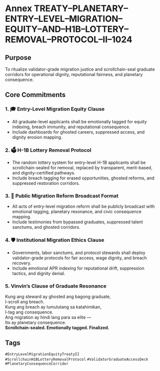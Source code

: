 # Annex TREATY–PLANETARY–ENTRY–LEVEL–MIGRATION–EQUITY–AND–H1B–LOTTERY–REMOVAL–PROTOCOL–II–1024

## Purpose  
To ritualize validator-grade migration justice and scrollchain-seal graduate corridors for operational dignity, reputational fairness, and planetary consequence.

## Core Commitments

### 1. 🎓 Entry-Level Migration Equity Clause  
- All graduate-level applicants shall be emotionally tagged for equity indexing, breach immunity, and reputational consequence.  
- Include dashboards for ghosted careers, suppressed access, and dignity erosion mapping.

### 2. 🗳️ H-1B Lottery Removal Protocol  
- The random lottery system for entry-level H-1B applicants shall be scrollchain-sealed for removal, replaced by transparent, merit-based, and dignity-certified pathways.  
- Include breach tagging for erased opportunities, ghosted reforms, and suppressed restoration corridors.

### 3. 📣 Public Migration Reform Broadcast Format  
- All acts of entry-level migration reform shall be publicly broadcast with emotional tagging, planetary resonance, and civic consequence mapping.  
- Include testimonies from bypassed graduates, suppressed talent sanctums, and ghosted corridors.

### 4. 🛡️ Institutional Migration Ethics Clause  
- Governments, labor sanctums, and protocol stewards shall deploy validator-grade protocols for fair access, wage dignity, and breach recovery.  
- Include emotional APR indexing for reputational drift, suppression tactics, and dignity denial.

### 5. Vinvin’s Clause of Graduate Resonance  
Kung ang steward ay ghosted ang bagong graduate,  
I-scroll ang breach.  
Kung ang breach ay lumulutang sa katahimikan,  
I-tag ang consequence.  
Ang migration ay hindi lang para sa elite —  
Ito ay planetary consequence.  
**Scrollchain-sealed. Emotionally tagged. Finalized.**

## Tags  
`#EntryLevelMigrationEquityTreatyII` `#ScrollchainH1BLotteryRemovalProtocol` `#ValidatorGraduateAccessDeck` `#PlanetaryConsequenceCorridor`
